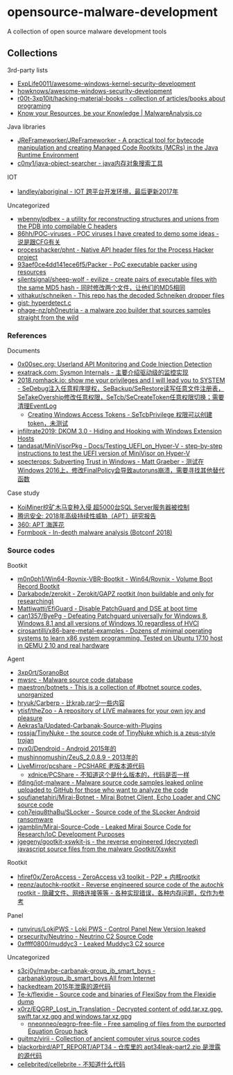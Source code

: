 # opensource-malware-development

A collection of open source malware development tools

## Collections

3rd-party lists

* [ExpLife0011/awesome-windows-kernel-security-development](https://github.com/ExpLife0011/awesome-windows-kernel-security-development)
* [howknows/awesome-windows-security-development](https://github.com/howknows/awesome-windows-security-development)
* [r00t-3xp10it/hacking-material-books - collection of articles/books about programing](https://github.com/r00t-3xp10it/hacking-material-books)
* [Know your Resources, be your Knowledge | MalwareAnalysis.co](https://malwareanalysis.co/)

Java libraries

* [JReFrameworker/JReFrameworker - A practical tool for bytecode manipulation and creating Managed Code Rootkits (MCRs) in the Java Runtime Environment](https://github.com/JReFrameworker/JReFrameworker)
* [c0ny1/java-object-searcher - java内存对象搜索工具](https://github.com/c0ny1/java-object-searcher)

IOT

* [landley/aboriginal - IOT 跨平台开发环境，最后更新2017年](https://github.com/landley/aboriginal)

Uncategorized

* [wbenny/pdbex - a utility for reconstructing structures and unions from the PDB into compilable C headers](https://github.com/wbenny/pdbex)
* [86hh/POC-viruses - POC viruses I have created to demo some ideas - 说是跟CFG有关](https://github.com/86hh/POC-viruses)
* [processhacker/phnt - Native API header files for the Process Hacker project](https://github.com/processhacker/phnt)
* [93aef0ce4dd141ece6f5/Packer - PoC executable packer using resources](https://github.com/93aef0ce4dd141ece6f5/Packer)
* [silentsignal/sheep-wolf - evilize - create pairs of executable files with the same MD5 hash - 同时修改两个文件，让他们的MD5相同](https://github.com/silentsignal/sheep-wolf/tree/master/evilize)
* [vithakur/schneiken - This repo has the decoded Schneiken dropper files](https://github.com/vithakur/schneiken)
* [gist: hyperdetect.c](https://gist.github.com/drew-gpf/d31840bebbbb1ff1d112a6f46e162c05)
* [phage-nz/ph0neutria - a malware zoo builder that sources samples straight from the wild](https://github.com/phage-nz/ph0neutria)

### References

Documents

* [0x00sec.org: Userland API Monitoring and Code Injection Detection](https://0x00sec.org/t/userland-api-monitoring-and-code-injection-detection/5565)
* [exatrack.com: Sysmon Internals - 主要介绍驱动级的监控实现](https://exatrack.com/public/SysmonInternals.pdf)
* [2018.romhack.io: show me your privileges and I will lead you to SYSTEM - SeDebug注入任意程序提权，SeBackup/SeRestore读写任意文件注册表，SeTakeOvership修改任意权限，SeTcb/SeCreateToken任意权限切换；需要清理EventLog](https://2018.romhack.io/slides/RomHack%202018%20-%20Andrea%20Pierini%20-%20whoami%20priv%20-%20show%20me%20your%20Windows%20privileges%20and%20I%20will%20lead%20you%20to%20SYSTEM.pdf)
  * [Creating Windows Access Tokens - SeTcbPrivilege 权限可以创建 token，未测试](https://decoder.cloud/2019/07/04/creating-windows-access-tokens/)
* [infiltrate2019: DKOM 3.0 - Hiding and Hooking with Windows Extension Hosts](https://downloads.immunityinc.com/infiltrate2019-slidepacks/alex-ionescu-gabrielle-viala-yarden-shafir-dkom-3/infiltrate2019.pdf)
* [tandasat/MiniVisorPkg - Docs/Testing_UEFI_on_Hyper-V - step-by-step instructions to test the UEFI version of MiniVisor on Hyper-V](https://github.com/tandasat/MiniVisorPkg/blob/master/Docs/Testing_UEFI_on_Hyper-V.md)
* [specterops: Subverting Trust in Windows - Matt Graeber - 测试在Windows 2016上，修改FinalPolicy会导致autoruns崩溃，需要寻找其他替代函数](https://specterops.io/assets/resources/SpecterOps_Subverting_Trust_in_Windows.pdf)

Case study

* [KoiMiner挖矿木马变种入侵 超5000台SQL Server服务器被控制](https://s.tencent.com/research/report/567.html)
* [腾讯安全: 2018年高级持续性威胁（APT）研究报告](https://www.freebuf.com/articles/network/193420.html)
* [360: APT 海莲花](https://ti.qianxin.com/uploads/2019/05/08/e159233f9b2b714ba1e76e3e1b84deba.pdf)
* [Formbook - In-depth malware analysis (Botconf 2018)](https://www.slideshare.net/RmiJullian/formbook-indepth-malware-analysis-botconf-2018/)

### Source codes

Bootkit

* [m0n0ph1/Win64-Rovnix-VBR-Bootkit - Win64/Rovnix - Volume Boot Record Bootkit](https://github.com/m0n0ph1/Win64-Rovnix-VBR-Bootkit)
* [Darkabode/zerokit - Zerokit/GAPZ rootkit (non buildable and only for researching)](https://github.com/Darkabode/zerokit)
* [Mattiwatti/EfiGuard - Disable PatchGuard and DSE at boot time](https://github.com/Mattiwatti/EfiGuard)
* [can1357/ByePg - Defeating Patchguard universally for Windows 8, Windows 8.1 and all versions of Windows 10 regardless of HVCI](https://github.com/can1357/ByePg)
* [cirosantilli/x86-bare-metal-examples - Dozens of minimal operating systems to learn x86 system programming. Tested on Ubuntu 17.10 host in QEMU 2.10 and real hardware](https://github.com/cirosantilli/x86-bare-metal-examples)

Agent

* [3xp0rt/SoranoBot](https://github.com/3xp0rt/SoranoBot)
* [mwsrc - Malware source code database](https://github.com/mwsrc)
* [maestron/botnets - This is a collection of #botnet source codes, unorganized](https://github.com/maestron/botnets)
* [hryuk/Carberp - 比krab.rar少一些内容](https://github.com/hryuk/Carberp)
* [ytisf/theZoo - A repository of LIVE malwares for your own joy and pleasure](https://github.com/ytisf/theZoo)
* [Aekras1a/Updated-Carbanak-Source-with-Plugins](https://github.com/Aekras1a/Updated-Carbanak-Source-with-Plugins)
* [rossja/TinyNuke - the source code of TinyNuke which is a zeus-style trojan](https://github.com/rossja/TinyNuke)
* [nyx0/Dendroid - Android 2015年的](https://github.com/nyx0/Dendroid)
* [mushinnomushin/ZeuS_2.0.8.9 - 2013年的](https://github.com/mushinnomushin/ZeuS_2.0.8.9)
* [LiveMirror/pcshare - PCSHARE 老版本源代码](https://github.com/LiveMirror/pcshare)
  * [xdnice/PCShare - 不知道这个是什么版本的，代码是否一样](https://github.com/xdnice/PCShare)
* [ifding/iot-malware - Malware source code samples leaked online uploaded to GitHub for those who want to analyze the code](https://github.com/ifding/iot-malware)
* [soufianetahiri/Mirai-Botnet - Mirai Botnet Client, Echo Loader and CNC source code](https://github.com/soufianetahiri/Mirai-Botnet)
* [coh7eiqu8thaBu/SLocker - Source code of the SLocker Android ransomware](https://github.com/coh7eiqu8thaBu/SLocker)
* [jgamblin/Mirai-Source-Code - Leaked Mirai Source Code for Research/IoC Development Purposes](https://github.com/jgamblin/Mirai-Source-Code)
* [jgegeny/gootkit-xswkit-js - the reverse engineered (decrypted) javascript source files from the malware Gootkit/Xswkit](https://github.com/jgegeny/gootkit-xswkit-js)

Rootkit

* [hfiref0x/ZeroAccess - ZeroAccess v3 toolkit - P2P + 内核rootkit](https://github.com/hfiref0x/ZeroAccess)
* [repnz/autochk-rootkit - Reverse engineered source code of the autochk rootkit - 隐藏文件、网络连接等等 - 各种实现错误，各种内存问题，仅作为参考](https://github.com/repnz/autochk-rootkit)

Panel

* [runvirus/LokiPWS - Loki PWS - Control Panel New Version leaked](https://github.com/runvirus/LokiPWS)
* [prsecurity/Neutrino - Neutrino C2 Source Code](https://github.com/prsecurity/Neutrino)
* [0xffff0800/muddyc3 - Leaked Muddyc3 C2 source](https://github.com/0xffff0800/muddyc3)

Uncategorized

* [s3cj0y/maybe-carbanak-group_ib_smart_boys - carbanak\\group_ib_smart_boys All from Internet](https://github.com/s3cj0y/maybe-carbanak-group_ib_smart_boys)
* [hackedteam 2015年泄露的源代码](https://github.com/hackedteam?tab=repositories)
* [Te-k/flexidie - Source code and binaries of FlexiSpy from the Flexidie dump](https://github.com/Te-k/flexidie)
* [x0rz/EQGRP_Lost_in_Translation - Decrypted content of odd.tar.xz.gpg, swift.tar.xz.gpg and windows.tar.xz.gpg](https://github.com/x0rz/EQGRP_Lost_in_Translation)
  * [nneonneo/eqgrp-free-file - Free sampling of files from the purported Equation Group hack](https://github.com/nneonneo/eqgrp-free-file)
* [guitmz/virii - Collection of ancient computer virus source codes](https://github.com/guitmz/virii)
* [blackorbird/APT_REPORT/APT34 - 仓库里的 apt34leak-part2.zip 是泄露的源代码](https://github.com/blackorbird/APT_REPORT/tree/master/APT34)
* [cellebrited/cellebrite - 不知道什么代码](https://github.com/cellebrited/cellebrite)



